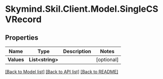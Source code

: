 
# Skymind.Skil.Client.Model.SingleCSVRecord

## Properties

Name | Type | Description | Notes
------------ | ------------- | ------------- | -------------
**Values** | **List&lt;string&gt;** |  | [optional] 

[[Back to Model list]](../README.md#documentation-for-models)
[[Back to API list]](../README.md#documentation-for-api-endpoints)
[[Back to README]](../README.md)

